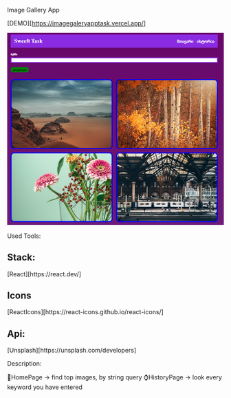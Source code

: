 Image Gallery App

[DEMO][https://imagegaleryapptask.vercel.app/]

![ProjectImage](./src/assets/img/homePage.png)

Used Tools:

<h2>Stack:</h2> 
[React][https://react.dev/]

<h2>Icons</h2>
[ReactIcons][https://react-icons.github.io/react-icons/]

<h2>Api:</h2>
[Unsplash][https://unsplash.com/developers]

Description:

🏡HomePage -> find top images, by string query
⌚HistoryPage -> look every keyword you have entered
